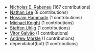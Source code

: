 * [Nicholas E. Rabenau](https://github.com/nerab) (167 contributions)
* [Nathan Lee](https://github.com/X0nic) (8 contributions)
* [Hossam Hammady](https://github.com/hammady) (1 contributions)
* [Michael Knight](https://github.com/miknight) (1 contributions)
* [Steffen Uhlig](https://github.com/suhlig) (1 contributions)
* [Vítor Galvão](https://github.com/vitorgalvao) (1 contributions)
* [Andrew Markle](https://github.com/andrewmarkle) (1 contributions)
* dependabot(bot) (1 contributions)